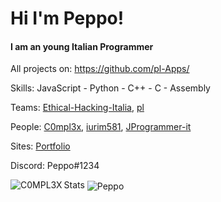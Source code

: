  # Hi I'm Peppo!
 
<h4>I am an young Italian Programmer</h4>

All projects on: https://github.com/pl-Apps/
 
Skills: JavaScript - Python - C++ - C - Assembly

Teams: [Ethical-Hacking-Italia](https://github.com/Ethical-Hacking-Italia), [pl](https://github.com/pl-apps)

People: [C0mpl3x](https://github.com/C0MPL3XDEV), [iurim581](https://github.com/iurim581), [JProgrammer-it ](https://github.com/JProgrammer-it)

Sites: <a href="https://peppooo.web.app">Portfolio</a>

Discord: Peppo#1234

Stats
<img align="left" src="https://github-readme-stats.vercel.app/api/top-langs/?username=Peppooo&layout=compact" alt="C0MPL3X" /> <img align="center" src="https://github-readme-stats.vercel.app/api?username=Peppooo&show_icons=true" alt="Peppo" />
